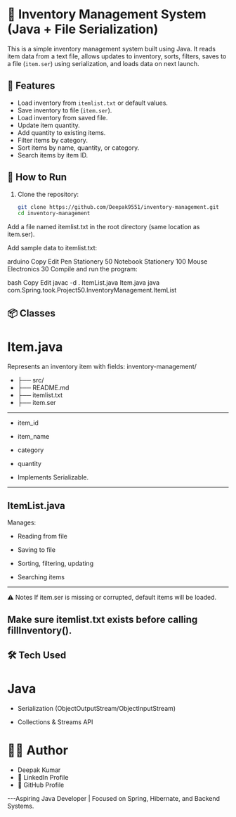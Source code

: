 # 🧾 Inventory Management System (Java + File Serialization)

This is a simple inventory management system built using Java. It reads item data from a text file, allows updates to inventory, sorts, filters, saves to a file (`item.ser`) using serialization, and loads data on next launch.

## 📁 Features

- Load inventory from `itemlist.txt` or default values.
- Save inventory to file (`item.ser`).
- Load inventory from saved file.
- Update item quantity.
- Add quantity to existing items.
- Filter items by category.
- Sort items by name, quantity, or category.
- Search items by item ID.

## 🚀 How to Run

1. Clone the repository:
   ```bash
   git clone https://github.com/Deepak9551/inventory-management.git
   cd inventory-management
Add a file named itemlist.txt in the root directory (same location as item.ser).

Add sample data to itemlist.txt:

arduino
Copy
Edit
Pen Stationery 50
Notebook Stationery 100
Mouse Electronics 30
Compile and run the program:

bash
Copy
Edit
javac -d . ItemList.java Item.java
java com.Spring.took.Project50.InventoryManagement.ItemList
##  📦 Classes
# Item.java
Represents an inventory item with fields:
inventory-management/
- ├── src/
- ├── README.md
- ├── itemlist.txt
- ├── item.ser
---
- item_id

- item_name

- category

- quantity

- Implements Serializable.
----
## ItemList.java
Manages:

- Reading from file

- Saving to file

- Sorting, filtering, updating

- Searching items
---
⚠️ Notes
If item.ser is missing or corrupted, default items will be loaded.

Make sure itemlist.txt exists before calling fillInventory().
---
## 🛠️ Tech Used
# Java

- Serialization (ObjectOutputStream/ObjectInputStream)

- Collections & Streams API

# 👨‍💻 Author
- Deepak Kumar
- 📎 LinkedIn Profile
- 📁 GitHub Profile

---Aspiring Java Developer | Focused on Spring, Hibernate, and Backend Systems.
